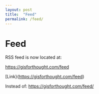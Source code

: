 ```yaml
---
layout: post
title:  "Feed"
permalink: /feed/
---
```

# Feed

RSS feed is now located at:

https://gisforthought.com/feed

[Link}(https://gisforthought.com/feed)

Instead of: https://gisforthought.com/feed/